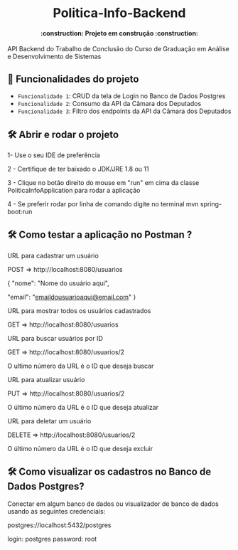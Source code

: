 <h1 align="center">Politica-Info-Backend</h1>
<h4 align="center"> 
    :construction:  Projeto em construção  :construction:
</h4>

API Backend do Trabalho de Conclusão do Curso de Graduação em Análise e Desenvolvimento de Sistemas

## :hammer: Funcionalidades do projeto

- `Funcionalidade 1`: CRUD da tela de Login no Banco de Dados Postgres
- `Funcionalidade 2`: Consumo da API da Câmara dos Deputados
- `Funcionalidade 3`: Filtro dos endpoints da API da Câmara dos Deputados

## 🛠️ Abrir e rodar o projeto
1- Use o seu IDE de preferência

2 - Certifique de ter baixado o JDK/JRE 1.8 ou 11

3 - Clique no botão direito do mouse em "run" em cima da classe PoliticaInfoApplication para rodar a aplicação

4 - Se preferir rodar por linha de comando digite no terminal mvn spring-boot:run

## 🛠️ Como testar a aplicação no Postman ?

URL para cadastrar um usuário

POST => http://localhost:8080/usuarios

{
"nome": "Nome do usuário aqui",

"email": "emaildousuarioaqui@email.com"
}

URL para mostrar todos os usuários cadastrados

GET => http://localhost:8080/usuarios

URL para buscar usuários por ID

GET => http://localhost:8080/usuarios/2

O ultimo número da URL é o ID que deseja buscar

URL para atualizar usuário 

PUT => http://localhost:8080/usuarios/2

O último número da URL é o ID que deseja atualizar

URL para deletar um usuário

DELETE => http://localhost:8080/usuarios/2

O último número da URL é o ID que deseja excluir

## 🛠️ Como visualizar os cadastros no Banco de Dados Postgres?

Conectar em algum banco de dados ou visualizador de banco de dados usando as seguintes credenciais:

postgres://localhost:5432/postgres

login: postgres
password: root

